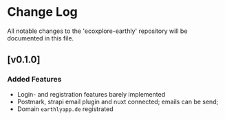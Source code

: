 # Change Log

All notable changes to the 'ecoxplore-earthly' repository will be documented in this file.

## [v0.1.0]

### Added Features

- Login- and registration features barely implemented
- Postmark, strapi email plugin and nuxt connected; emails can be send;
- Domain `earthlyapp.de` registrated
